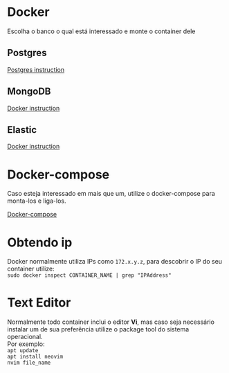# Docker
Escolha o banco o qual está interessado e monte o container dele

## Postgres
[Postgres instruction](postgres_study.md)  

## MongoDB
[Docker instruction](mongodb_study.md)  

## Elastic
[Docker instruction](elasticsearch_study.md)  

# Docker-compose
Caso esteja interessado em mais que um, utilize o docker-compose para monta-los e liga-los.  

[Docker-compose](docker-compose.md)

# Obtendo ip
Docker normalmente utiliza IPs como `172.x.y.z`, para descobrir o IP do seu container utilize:  
`sudo docker inspect CONTAINER_NAME | grep "IPAddress"`  

# Text Editor
Normalmente todo container inclui o editor **Vi**, mas caso seja necessário instalar um de sua preferência utilize o package tool do sistema operacional.  
Por exemplo:  
`apt update`  
`apt install neovim`  
`nvim file_name`  